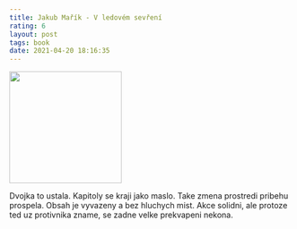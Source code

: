 ```yaml
---
title: Jakub Mařík - V ledovém sevření
rating: 6
layout: post
tags: book
date: 2021-04-20 18:16:35
---
```

<img width="200" src="https://www.databazeknih.cz/img/books/44_/443211/big_v-ledovem-sevreni-Es0-443211.jpg" />
<p>
Dvojka to ustala. Kapitoly se kraji jako maslo. Take zmena prostredi pribehu prospela. Obsah je vyvazeny a bez hluchych mist. Akce solidni, ale protoze ted uz protivnika zname, se zadne velke prekvapeni nekona.
</p>
